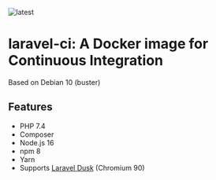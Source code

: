 ![latest](https://github.com/lbausch/laravel-ci/actions/workflows/docker-registry.yml/badge.svg)

# laravel-ci: A Docker image for Continuous Integration

Based on Debian 10 (buster)

## Features
+ PHP 7.4
+ Composer
+ Node.js 16
+ npm 8
+ Yarn
+ Supports [Laravel Dusk](https://laravel.com/docs/master/dusk) (Chromium 90)
